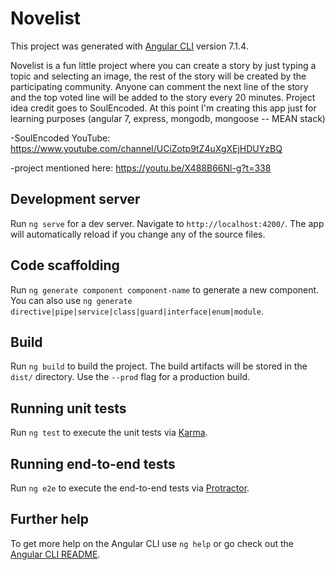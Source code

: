 # Novelist

This project was generated with [Angular CLI](https://github.com/angular/angular-cli) version 7.1.4.

Novelist is a fun little project where you can create a story by just typing a topic and selecting an image, the rest of the story will be created by the participating community. Anyone can comment the next line of the story and the top voted line will be added to the story every 20 minutes. Project idea credit goes to SoulEncoded. At this point I'm creating this app just for learning purposes (angular 7, express, mongodb, mongoose -- MEAN stack)

-SoulEncoded YouTube: https://www.youtube.com/channel/UCiZotp9tZ4uXgXEjHDUYzBQ

-project mentioned here: https://youtu.be/X488B66Nl-g?t=338

## Development server

Run `ng serve` for a dev server. Navigate to `http://localhost:4200/`. The app will automatically reload if you change any of the source files.

## Code scaffolding

Run `ng generate component component-name` to generate a new component. You can also use `ng generate directive|pipe|service|class|guard|interface|enum|module`.

## Build

Run `ng build` to build the project. The build artifacts will be stored in the `dist/` directory. Use the `--prod` flag for a production build.

## Running unit tests

Run `ng test` to execute the unit tests via [Karma](https://karma-runner.github.io).

## Running end-to-end tests

Run `ng e2e` to execute the end-to-end tests via [Protractor](http://www.protractortest.org/).

## Further help

To get more help on the Angular CLI use `ng help` or go check out the [Angular CLI README](https://github.com/angular/angular-cli/blob/master/README.md).
